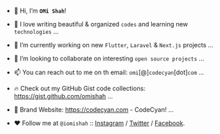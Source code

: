 - 👋 Hi, I’m **``OMi Shah``**!
- 👀 I love writing beautiful & organized ``codes`` and learning new ``technologies`` ...
- 🌱 I’m currently working on new ``Flutter``, ``Laravel`` & ``Next.js`` projects ...
- 💞️ I’m looking to collaborate on interesting ``open source projects`` ...
- 📫 You can reach out to me on th email: ``omi``[@]``codecyan``[dot]``com`` ...
- 🔥 Check out my GitHub Gist code collections: https://gist.github.com/omishah ...
- 🔗 Brand Website: https://codecyan.com - CodeCyan! ...

- ❤️ Follow me at ``@iomishah`` :: <a target="_blank" href="https://www.instagram.com/iomishah">Instagram</a> / <a target="_blank" href="https://twitter.com/iOMiShah">Twitter</a> / <a target="_blank" href="https://www.facebook.com/iOMiShah">Facebook</a>.



<!---
omishah/omishah is a ✨ special ✨ repository because its `README.md` (this file) appears on your GitHub profile.
You can click the Preview link to take a look at your changes.
--->
